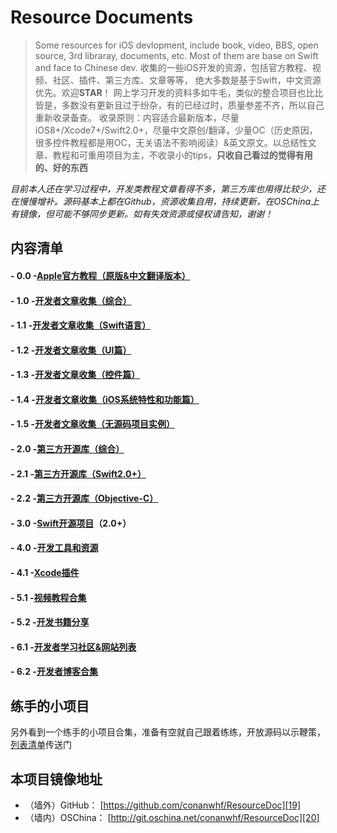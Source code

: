 # Resource Documents

> Some resources for iOS devlopment, include book, video, BBS, open source, 3rd libraray, documents, etc. Most of them are base on Swift and face to Chinese dev.
> 收集的一些iOS开发的资源，包括官方教程、视频、社区、插件、第三方库、文章等等， 绝大多数是基于Swift，中文资源优先。欢迎**STAR**！
> 网上学习开发的资料多如牛毛，类似的整合项目也比比皆是，多数没有更新且过于纷杂，有的已经过时，质量参差不齐，所以自己重新收录备查。
> 收录原则：内容适合最新版本，尽量iOS8+/Xcode7+/Swift2.0+，尽量中文原创/翻译，少量OC（历史原因，很多控件教程都是用OC，无关语法不影响阅读）&英文原文。以总结性文章、教程和可重用项目为主，不收录小的tips，**只收自己看过的觉得有用的、好的东西**

_目前本人还在学习过程中，开发类教程文章看得不多，第三方库也用得比较少，还在慢慢增补。源码基本上都在Github，资源收集自用，持续更新，在OSChina上有镜像，但可能不够同步更新。如有失效资源或侵权请告知，谢谢！_

## 内容清单
#### - 0.0 -[Apple官方教程（原版&中文翻译版本）][1]
#### - 1.0 -[开发者文章收集（综合）][2]
#### - 1.1 -[开发者文章收集（Swift语言）][3]
#### - 1.2 -[开发者文章收集（UI篇）][4]
#### - 1.3 -[开发者文章收集（控件篇）][5]
#### - 1.4 -[开发者文章收集（iOS系统特性和功能篇）][6]
#### - 1.5 -[开发者文章收集（无源码项目实例）][7]
#### - 2.0 -[第三方开源库（综合）][8]
#### - 2.1 -[第三方开源库（Swift2.0+）][9]
#### - 2.2 -[第三方开源库（Objective-C）][10] 
#### - 3.0 -[Swift开源项目][11]（2.0+）
#### - 4.0 -[开发工具和资源][12]
#### - 4.1 -[Xcode插件][13]
#### - 5.1 -[视频教程合集][14]
#### - 5.2 -[开发书籍分享][15]
#### - 6.1 -[开发者学习社区&网站列表][16]
#### - 6.2 -[开发者博客合集][17]

## 练手的小项目
另外看到一个练手的小项目合集，准备有空就自己跟着练练，开放源码以示鞭策，[列表清单][18]传送门

## 本项目镜像地址
- （墙外）GitHub：
	[https://github.com/conanwhf/ResourceDoc][19]
- （墙内）OSChina：
	[http://git.oschina.net/conanwhf/ResourceDoc][20]

[1]:	0.0fromApple.md
[2]:	1.0other.md
[3]:	1.1swift.md
[4]:	1.2UI.md
[5]:	1.3widget.md
[6]:	1.4iosFunction.md
[7]:	1.5project.md
[8]:	2.03rdLib.md
[9]:	2.1swiftLib.md
[10]:	2.2ocLib.md
[11]:	3.0SwiftProject.md
[12]:	4.0ToolAndRes.md
[13]:	4.1Xcode.md
[14]:	5.1Video.md
[15]:	5.2books.md
[16]:	6.1bbs.md
[17]:	6.2blog.md
[18]:	tryList.md
[19]:	https://github.com/conanwhf/ResourceDoc
[20]:	http://git.oschina.net/conanwhf/ResourceDoc